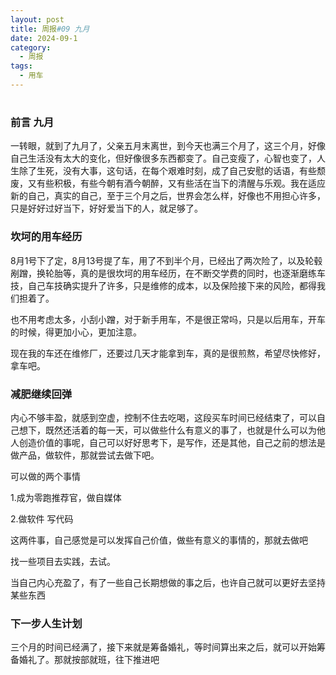 ```yaml
---
layout: post
title: 周报#09 九月
date: 2024-09-1
category:
  - 周报
tags:
  - 用车
---
```

# 

### 前言 九月

一转眼，就到了九月了，父亲五月末离世，到今天也满三个月了，这三个月，好像自己生活没有太大的变化，但好像很多东西都变了。自己变瘦了，心智也变了，人生除了生死，没有大事，这句话，在每个艰难时刻，成了自己安慰的话语，有些颓废，又有些积极，有些今朝有酒今朝醉，又有些活在当下的清醒与乐观。我在适应新的自己，真实的自己，至于三个月之后，世界会怎么样，好像也不用担心许多，只是好好过好当下，好好爱当下的人，就足够了。

### 坎坷的用车经历

8月1号下了定，8月13号提了车，用了不到半个月，已经出了两次险了，以及轮毂剐蹭，换轮胎等，真的是很坎坷的用车经历，在不断交学费的同时，也逐渐磨练车技，自己车技确实提升了许多，只是维修的成本，以及保险接下来的风险，都得我们担着了。

也不用考虑太多，小刮小蹭，对于新手用车，不是很正常吗，只是以后用车，开车的时候，得更加小心，更加注意。

现在我的车还在维修厂，还要过几天才能拿到车，真的是很煎熬，希望尽快修好，拿车吧。

### 减肥继续回弹

内心不够丰盈，就感到空虚，控制不住去吃喝，这段买车时间已经结束了，可以自己想下，既然还活着的每一天，可以做些什么有意义的事了，也就是什么可以为他人创造价值的事呢，自己可以好好思考下，是写作，还是其他，自己之前的想法是做产品，做软件，那就尝试去做下吧。

可以做的两个事情

1.成为零跑推荐官，做自媒体

2.做软件 写代码 

这两件事，自己感觉是可以发挥自己价值，做些有意义的事情的，那就去做吧

找一些项目去实践，去试。

当自己内心充盈了，有了一些自己长期想做的事之后，也许自己就可以更好去坚持某些东西

### 下一步人生计划

三个月的时间已经满了，接下来就是筹备婚礼，等时间算出来之后，就可以开始筹备婚礼了。那就按部就班，往下推进吧